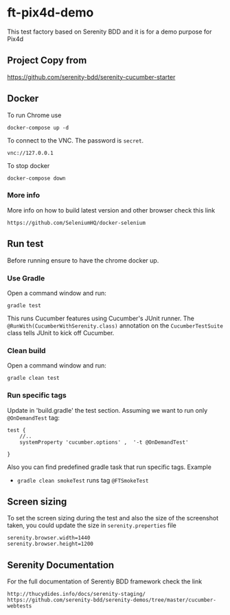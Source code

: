 # ft-pix4d-demo

This test factory based on Serenity BDD and it is for a demo purpose for Pix4d

## Project Copy from

https://github.com/serenity-bdd/serenity-cucumber-starter

## Docker

To run Chrome use
```
docker-compose up -d
```

To connect to the VNC. The password is `secret`.
```
vnc://127.0.0.1
```

To stop docker
```
docker-compose down
```

### More info
More info on how to build latest version and other browser check this link
```
https://github.com/SeleniumHQ/docker-selenium
```

## Run test
Before running ensure to have the chrome docker up.

### Use Gradle

Open a command window and run:
```
gradle test
```
This runs Cucumber features using Cucumber's JUnit runner. The `@RunWith(CucumberWithSerenity.class)` annotation on the `CucumberTestSuite`
class tells JUnit to kick off Cucumber.

### Clean build
Open a command window and run:
```
gradle clean test
```

### Run specific tags
Update in 'build.gradle' the test section. Assuming we want to run only `@OnDemandTest` tag:

```
test {
    //..
    systemProperty 'cucumber.options' ,  '-t @OnDemandTest'

}
```
Also you can find predefined gradle task that run specific tags. Example 
* `gradle clean smokeTest` runs tag `@FTSmokeTest`

## Screen sizing
To set the screen sizing during the test and also the size of the screenshot taken, you could update the size in `serenity.preperties` file
```
serenity.browser.width=1440
serenity.browser.height=1200
```

## Serenity Documentation
For the full documentation of Serentiy BDD framework check the link
```
http://thucydides.info/docs/serenity-staging/
https://github.com/serenity-bdd/serenity-demos/tree/master/cucumber-webtests
```
